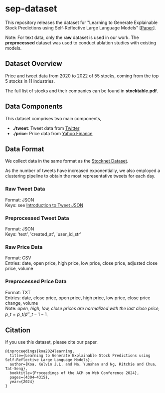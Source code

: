 # sep-dataset

This repository releases the dataset for "Learning to Generate Explainable Stock Predictions using Self-Reflective Large Language Models" [[Paper](https://arxiv.org/abs/2402.03659)].

Note: For text data, only the **raw** dataset is used in our work. The **preprocessed** dataset was used to conduct ablation studies with existing models.

## Dataset Overview
Price and tweet data from 2020 to 2022 of 55 stocks, coming from the top 5 stocks in 11 industries.

The full list of stocks and their companies can be found in **stocktable.pdf**.

## Data Components
This dataset comprises two main components,

* **./tweet**: Tweet data from [Twitter](https://twitter.com/)
* **./price**: Price data from [Yahoo Finance](http://finance.yahoo.com/)

## Data Format
We collect data in the same format as the [Stocknet Dataset](https://github.com/yumoxu/stocknet-dataset).

As the number of tweets have increased exponentially, we also employed a clustering pipeline to obtain the most representative tweets for each day.

### Raw Tweet Data
Format: JSON  
Keys: see [Introduction to Tweet JSON](https://developer.twitter.com/en/docs/tweets/data-dictionary/overview/intro-to-tweet-json)

### Preprocessed Tweet Data
Format: JSON  
Keys: 'text', 'created\_at', 'user\_id\_str'

### Raw Price Data
Format: CSV  
Entries: date, open price, high price, low price, close price, adjusted close price, volume  

### Preprocessed Price Data
Format: TXT  
Entries: date, close price, open price, high price, low price, close price change, volume  
Note: *open, high, low, close prices are normalized with the last close price,* $p\_t = {\tilde{p}\_t / \tilde{p}^c\_{t-1}}-1$.

## Citation
If you use this dataset, please cite our paper.

```
@inproceedings{koa2024learning,
  title={Learning to Generate Explainable Stock Predictions using Self-Reflective Large Language Models},
  author={Koa, Kelvin J.L. and Ma, Yunshan and Ng, Ritchie and Chua, Tat-Seng},
  booktitle={Proceedings of the ACM on Web Conference 2024},
  pages={4304–4315},
  year={2024}
}
```
